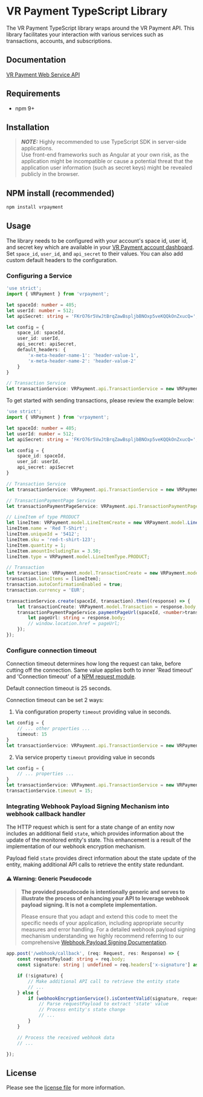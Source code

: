 # VR Payment TypeScript Library

The VR Payment TypeScript library wraps around the VR Payment API. This library facilitates your interaction with various
services such as transactions, accounts, and subscriptions.

## Documentation

[VR Payment Web Service API](https://gateway.vr-payment.de/doc/api/web-service)

## Requirements

- npm 9+

## Installation

> **_NOTE:_** Highly recommended to use TypeScript SDK in server-side applications.<br>
> Use front-end frameworks such as Angular at your own risk, as the application might be incompatible or cause a potential
> threat that the application user information (such as secret keys) might be revealed publicly in the browser.

## NPM install (recommended)

```sh
npm install vrpayment
```

## Usage

The library needs to be configured with your account's space id, user id, and secret key which are available in
your [VR Payment
account dashboard](https://gateway.vr-payment.de/account/select). Set `space_id`, `user_id`, and `api_secret` to their values.
You can also add custom default headers to the configuration.

### Configuring a Service

```typescript
'use strict';
import { VRPayment } from 'vrpayment';

let spaceId: number = 405;
let userId: number = 512;
let apiSecret: string = 'FKrO76r5VwJtBrqZawBspljbBNOxp5veKQQkOnZxucQ=';

let config = {
    space_id: spaceId,
    user_id: userId,
    api_secret: apiSecret,
    default_headers: {
        'x-meta-header-name-1': 'header-value-1',
        'x-meta-header-name-2': 'header-value-2'
    }
}

// Transaction Service
let transactionService: VRPayment.api.TransactionService = new VRPayment.api.TransactionService(config);

```

To get started with sending transactions, please review the example below:

```typescript
'use strict';
import { VRPayment } from 'vrpayment';

let spaceId: number = 405;
let userId: number = 512;
let apiSecret: string = 'FKrO76r5VwJtBrqZawBspljbBNOxp5veKQQkOnZxucQ=';

let config = {
    space_id: spaceId,
    user_id: userId,
    api_secret: apiSecret
}

// Transaction Service
let transactionService: VRPayment.api.TransactionService = new VRPayment.api.TransactionService(config);

// TransactionPaymentPage Service
let transactionPaymentPageService: VRPayment.api.TransactionPaymentPageService = new VRPayment.api.TransactionPaymentPageService(config);

// LineItem of type PRODUCT
let lineItem: VRPayment.model.LineItemCreate = new VRPayment.model.LineItemCreate();
lineItem.name = 'Red T-Shirt';
lineItem.uniqueId = '5412';
lineItem.sku = 'red-t-shirt-123';
lineItem.quantity = 1;
lineItem.amountIncludingTax = 3.50;
lineItem.type = VRPayment.model.LineItemType.PRODUCT;

// Transaction
let transaction: VRPayment.model.TransactionCreate = new VRPayment.model.TransactionCreate();
transaction.lineItems = [lineItem];
transaction.autoConfirmationEnabled = true;
transaction.currency = 'EUR';

transactionService.create(spaceId, transaction).then((response) => {
    let transactionCreate: VRPayment.model.Transaction = response.body;
    transactionPaymentPageService.paymentPageUrl(spaceId, <number>transactionCreate.id).then(function (response) {
        let pageUrl: string = response.body;
        // window.location.href = pageUrl;
    });
});

```

### Configure connection timeout

Connection timeout determines how long the request can take, before cutting off the connection. Same value applies both
to inner 'Read timeout' and 'Connection timeout' of a [NPM request module](https://www.npmjs.com/package/request).

Default connection timeout is 25 seconds.

Connection timeout can be set 2 ways:

1. Via configuration property `timeout` providing value in seconds.

```typescript
let config = {
    // ... other properties ...
    timeout: 15
}
let transactionService: VRPayment.api.TransactionService = new VRPayment.api.TransactionService(config);
```

2. Via service property `timeout` providing value in seconds

```typescript
let config = {
    // ... properties ...
}
let transactionService: VRPayment.api.TransactionService = new VRPayment.api.TransactionService(config);
transactionService.timeout = 15;
```

### Integrating Webhook Payload Signing Mechanism into webhook callback handler

The HTTP request which is sent for a state change of an entity now includes an additional field `state`, which provides
information about the update of the monitored entity's state. This enhancement is a result of the implementation of our
webhook encryption mechanism.

Payload field `state` provides direct information about the state update of the entity, making additional API calls to
retrieve the entity state redundant.

#### ⚠️ Warning: Generic Pseudocode

> **The provided pseudocode is intentionally generic and serves to illustrate the process of enhancing your API to
leverage webhook payload signing. It is not a complete implementation.**
>
> Please ensure that you adapt and extend this code to meet the specific needs of your application, including
> appropriate security measures and error handling.
> For a detailed webhook payload signing mechanism understanding we highly recommend referring to our comprehensive
[Webhook Payload Signing Documentation](https://gateway.vr-payment.de/doc/webhooks#_webhook_payload_signing_mechanism).

```typescript
app.post('/webhook/callback', (req: Request, res: Response) => {
    const requestPayload: string = req.body;
    const signature: string | undefined = req.headers['x-signature'] as string;

    if (!signature) {
        // Make additional API call to retrieve the entity state
        // ...
    } else {
        if (webhookEncryptionService().isContentValid(signature, requestPayload)) {
            // Parse requestPayload to extract 'state' value
            // Process entity's state change
            // ...
        }
    }

    // Process the received webhook data
    // ...

});
```

## License

Please see the [license file](https://github.com/vr-payment/typescript-sdk/blob/master/LICENSE) for more
information.